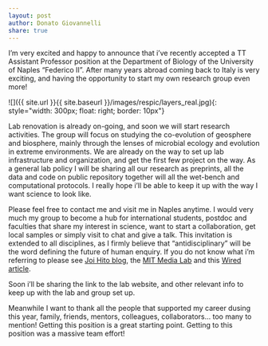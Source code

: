 ```yaml
---
layout: post
author: Donato Giovannelli
share: true
---
```


I’m very excited and happy to announce that i’ve recently accepted a TT Assistant Professor position at the Department of Biology of the University of Naples “Federico II”. After many years abroad coming back to Italy is very exciting, and having the opportunity to start my own research group even more!

![]({{ site.url }}{{ site.baseurl }}/images/respic/layers_real.jpg){: style="width: 300px; float: right; border: 10px"}

Lab renovation is already on-going, and soon we will start research activities. The group will focus on studying the co-evolution of geosphere and biosphere, mainly through the lenses of microbial ecology and evolution in extreme environments. We are already on the way to set up lab infrastructure and organization, and get the first few project on the way. As a general lab policy I will be sharing all our research as preprints, all the data and code on public repository together will all the wet-bench and computational protocols. I really hope i’ll be able to keep it up with the way I want science to look like.

Please feel free to contact me and visit me in Naples anytime. I would very much my group to become a hub for international students, postdoc and faculties that share my interest in science, want to start a collaboration, get local samples or simply visit to chat and give a talk. This invitation is extended to all disciplines, as I firmly believe that “antidisciplinary” will be the word defining the future of human enquiry. If you do not know what i’m referring to please see [Joi Hito blog](https://joi.ito.com/weblog/2014/10/02/antidisciplinar.html), the [MIT Media Lab](https://www.media.mit.edu/research/?filter=groups) and this [Wired article](https://www.wired.com/2016/03/mit-media-labs-journal-design-science-radical-new-kind-publication/).

Soon i’ll be sharing the link to the lab website, and other relevant info to keep up with the lab and group set up.

Meanwhile I want to thank all the people that supported my career dusing this year, family, friends, mentors, colleagues, collaborators… too many to mention! Getting this position is a great starting point. Getting to this position was a massive team effort!

<br />
<br />
